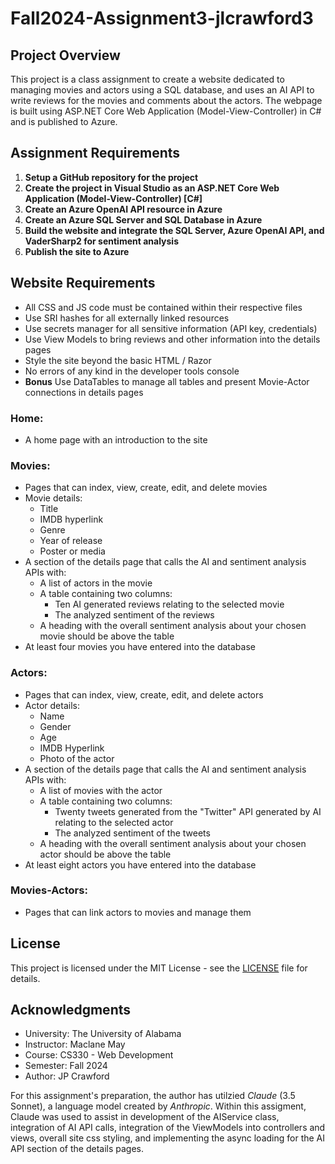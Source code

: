 # Fall2024-Assignment3-jlcrawford3

## Project Overview
This project is a class assignment to create a website dedicated to managing
movies and actors using a SQL database, and uses an AI API to write reviews for
the movies and comments about the actors. The webpage is built using ASP.NET
Core Web Application (Model-View-Controller) in C# and is published to Azure.

## Assignment Requirements
1. **Setup a GitHub repository for the project**
2. **Create the project in Visual Studio as an ASP.NET Core Web Application (Model-View-Controller) [C#]**
3. **Create an Azure OpenAI API resource in Azure**
4. **Create an Azure SQL Server and SQL Database in Azure**
5. **Build the website and integrate the SQL Server, Azure OpenAI API, and VaderSharp2 for sentiment analysis**
6. **Publish the site to Azure**

## Website Requirements
- All CSS and JS code must be contained within their respective files
- Use SRI hashes for all externally linked resources
- Use secrets manager for all sensitive information (API key, credentials)
- Use View Models to bring reviews and other information into the details pages
- Style the site beyond the basic HTML / Razor
- No errors of any kind in the developer tools console
- **Bonus** Use DataTables to manage all tables and present Movie-Actor
  connections in details pages


### Home:
- A home page with an introduction to the site

### Movies:
- Pages that can index, view, create, edit, and delete movies
- Movie details:
    - Title
    - IMDB hyperlink
    - Genre
    - Year of release
    - Poster or media
- A section of the details page that calls the AI and sentiment analysis APIs with:
    - A list of actors in the movie
    - A table containing two columns:
        - Ten AI generated reviews relating to the selected movie
        - The analyzed sentiment of the reviews
    - A heading with the overall sentiment analysis about your chosen movie should be above the table
- At least four movies you have entered into the database

### Actors:
- Pages that can index, view, create, edit, and delete actors
- Actor details:
    - Name
    - Gender
    - Age
    - IMDB Hyperlink
    - Photo of the actor
- A section of the details page that calls the AI and sentiment analysis APIs with:
    - A list of movies with the actor
    - A table containing two columns:
        - Twenty tweets generated from the "Twitter" API generated by AI relating to the selected actor
        - The analyzed sentiment of the tweets
    - A heading with the overall sentiment analysis about your chosen actor should be above the table
- At least eight actors you have entered into the database

### Movies-Actors:
- Pages that can link actors to movies and manage them
 
## License
This project is licensed under the MIT License - see the [LICENSE](LICENSE) file for details.

## Acknowledgments
- University: The University of Alabama
- Instructor: Maclane May
- Course: CS330 - Web Development
- Semester: Fall 2024
- Author: JP Crawford

For this assignment's preparation, the author has utilzied *Claude* (3.5
Sonnet), a language model created by *Anthropic*. Within this assigment, Claude
was used to assist in development of the AIService class, integration of AI
API calls, integration of the ViewModels into controllers and views, overall
site css styling, and implementing the async loading for the AI API section of
the details pages. 
